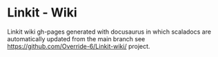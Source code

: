 # Linkit - Wiki

Linkit wiki gh-pages generated with docusaurus in which scaladocs are automatically updated from the main branch
see https://github.com/Override-6/Linkit-wiki/ project.
